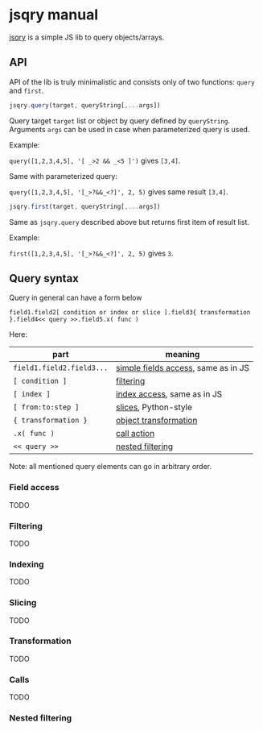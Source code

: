# jsqry manual

[jsqry](https://github.com/jsqry/jsqry) is a simple JS lib to query objects/arrays.

## API

API of the lib is truly minimalistic and consists only of two functions: 
`query` and `first`.

```js
jsqry.query(target, queryString[,...args])
```

Query target `target` list or object by query defined by `queryString`. Arguments `args` can be used
in case when parameterized query is used.

Example: 

`query([1,2,3,4,5], '[ _>2 && _<5 ]')` gives `[3,4]`.

Same with parameterized query:  

`query([1,2,3,4,5], '[_>?&&_<?]', 2, 5)` gives same result `[3,4]`.

```js
jsqry.first(target, queryString[,...args])
```

Same as `jsqry.query` described above but returns first item of result list.

Example:

`first([1,2,3,4,5], '[_>?&&_<?]', 2, 5)` gives `3`.

## Query syntax

Query in general can have a form below

```
field1.field2[ condition or index or slice ].field3{ transformation }.field4<< query >>.field5.x( func )
```

Here:

| part                      | meaning                             |
----------------------------|--------------------------------------
| `field1.field2.field3...` | [simple fields access](#field-access), same as in JS |
| `[ condition ]`           | [filtering](#filtering)                           |
| `[ index ]`               | [index access](#indexing), same as in JS         |
| `[ from:to:step ]`        | [slices](#slicing), Python-style                |
| `{ transformation }`      | [object transformation](#transformation)               |
| `.x( func )`              | [call action](#calls)                         |
| `<< query >>`             | [nested filtering](#nested-filtering)                    |

Note: all mentioned query elements can go in arbitrary order.

### Field access

TODO

### Filtering

TODO

### Indexing

TODO

### Slicing

TODO

### Transformation

TODO

### Calls

TODO

### Nested filtering

